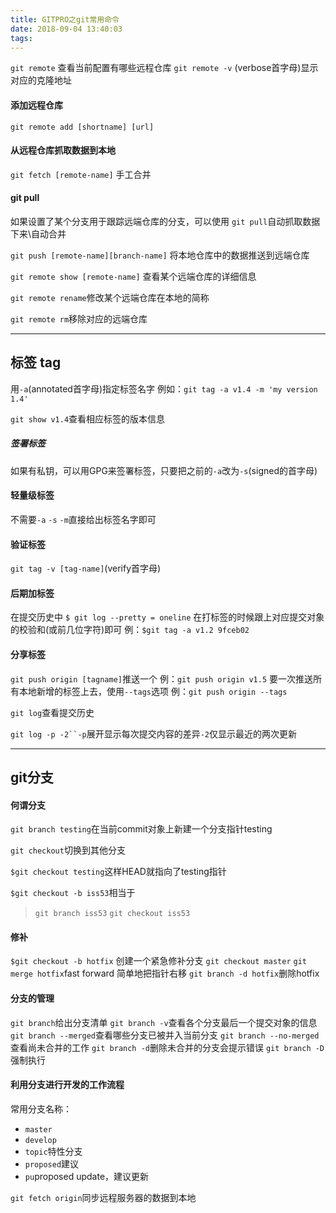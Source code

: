 ```yaml
---
title: GITPRO之git常用命令
date: 2018-09-04 13:40:03
tags:
---
```


`git remote`	查看当前配置有哪些远程仓库
`git remote -v`	(verbose首字母)显示对应的克隆地址

#### 添加远程仓库
`git remote add [shortname] [url]`

#### 从远程仓库抓取数据到本地
`git fetch [remote-name]` 手工合并
#### git pull
如果设置了某个分支用于跟踪远端仓库的分支，可以使用	`git pull`自动抓取数据下来\\自动合并

`git push [remote-name][branch-name]`  将本地仓库中的数据推送到远端仓库

`git remote show [remote-name]` 查看某个远端仓库的详细信息

`git remote rename`修改某个远端仓库在本地的简称

`git remote rm`移除对应的远端仓库

----------

## 标签 tag
用`-a`(annotated首字母)指定标签名字
例如：`git tag -a v1.4 -m 'my version 1.4'`

`git show v1.4`查看相应标签的版本信息

##### 签署标签
如果有私钥，可以用GPG来签署标签，只要把之前的`-a`改为`-s`(signed的首字母)

#### 轻量级标签
不需要`-a` `-s` `-m`直接给出标签名字即可

#### 验证标签
`git tag -v [tag-name]`(verify首字母)

#### 后期加标签
在提交历史中 `$ git log --pretty = oneline`
在打标签的时候跟上对应提交对象的校验和(或前几位字符)即可
例：`$git tag -a v1.2 9fceb02`

#### 分享标签
`git push origin [tagname]`推送一个 例：`git push origin v1.5`
要一次推送所有本地新增的标签上去，使用`--tags`选项 例：`git push origin --tags`

`git log`查看提交历史

`git log -p -2``-p`展开显示每次提交内容的差异`-2`仅显示最近的两次更新

----------

## git分支

#### 何谓分支
`git branch testing`在当前commit对象上新建一个分支指针testing

`git checkout`切换到其他分支

`$git checkout testing`这样HEAD就指向了testing指针

`$git checkout -b iss53`相当于
> `git branch iss53`
> `git checkout iss53`

#### 修补
`$git checkout -b hotfix`
创建一个紧急修补分支
`git checkout master`
`git merge hotfix`fast forward 简单地把指针右移
`git branch -d hotfix`删除hotfix

#### 分支的管理
`git branch`给出分支清单
`git branch -v`查看各个分支最后一个提交对象的信息
`git branch --merged`查看哪些分支已被并入当前分支
`git branch --no-merged`查看尚未合并的工作
`git branch -d`删除未合并的分支会提示错误 `git branch -D`强制执行

#### 利用分支进行开发的工作流程
常用分支名称：
- `master`
- `develop`
- `topic`特性分支
- `proposed`建议
- `pu`proposed update，建议更新

`git fetch origin`同步远程服务器的数据到本地